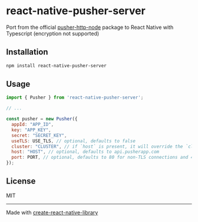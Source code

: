 # react-native-pusher-server

Port from the official [pusher-http-node](
    https://github.com/pusher/pusher-http-node
) package to React Native with Typescript (encryption not supported)

## Installation

```sh
npm install react-native-pusher-server
```

## Usage


```js
import { Pusher } from 'react-native-pusher-server';

// ...

const pusher = new Pusher({
  appId: "APP_ID",
  key: "APP_KEY",
  secret: "SECRET_KEY",
  useTLS: USE_TLS, // optional, defaults to false
  cluster: "CLUSTER", // if `host` is present, it will override the `cluster` option.
  host: "HOST", // optional, defaults to api.pusherapp.com
  port: PORT, // optional, defaults to 80 for non-TLS connections and 443 for TLS connections
});
```

## License

MIT

---

Made with [create-react-native-library](https://github.com/callstack/react-native-builder-bob)
